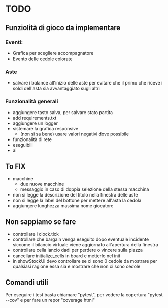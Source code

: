# TODO
## Funziolità di gioco da implementare
### Eventi:
- Grafica per scegliere accompagnatore
- Evento delle cedole colorate
### Aste
- salvare i balance all'inizio delle aste per evitare che il primo che riceve i soldi dell'asta sia avvantaggiato sugli altri

### Funzionalità generali
 - aggiungere tasto salva, per salvare stato partita
 - add requirements.txt
 - aggiungere un logger
 - sistemare la grafica responsive
    - (non si sa bene) usare valori negativi dove possibile
 - funzionalità di rete
 - eseguibili
 - ai

## To FIX
- macchine
  - due nuove macchine
  - messaggio in caso di doppia selezione della stessa macchina
- non si legge la descrizione del titolo nella finestra delle aste
- non si legge la label del bottone per mettere all'asta la cedola
- aggiungere lunghezza massima nome giocatore

## Non sappiamo se fare 
- controllare i clock.tick
- controllare che bargain venga eseguito dopo eventuale incidente siccome il bilancio virtuale viene aggiornato all'apertura della finestra
- controllare cella lancio dadi per perdere o vincere sulla piazza
- cancellare initialize_cells in board e metterlo nel init
- in showStockUi devo controllare se ci sono 0 cedole da mostrare per qualsiasi ragione essa sia e mostrare che non ci sono cedole

## Comandi utili
Per eseguire i test basta chiamare "pytest", per vedere la copertura "pytest --cov" e per fare un repor "coverage html"